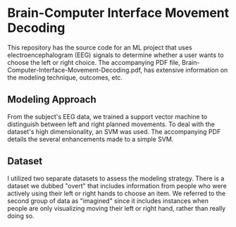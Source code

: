 # Brain-Computer Interface Movement Decoding
This repository has the source code for an ML project that uses electroencephalogram (EEG) signals to determine whether a user wants to choose the left or right choice. The accompanying PDF file, Brain-Computer-Interface-Movement-Decoding.pdf, has extensive information on the modeling technique, outcomes, etc.

## Modeling Approach
From the subject's EEG data, we trained a support vector machine to distinguish between left and right planned movements. To deal with the dataset's high dimensionality, an SVM was used. The accompanying PDF details the several enhancements made to a simple SVM.

## Dataset
I utilized two separate datasets to assess the modeling strategy. There is a dataset we dubbed "overt" that includes information from people who were actively using their left or right hands to choose an item. We referred to the second group of data as "imagined" since it includes instances when people are only visualizing moving their left or right hand, rather than really doing so.